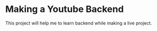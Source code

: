 # Making a Youtube Backend 

This project will help me to learn backend while making a live project.